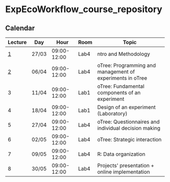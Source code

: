 # ExpEcoWorkflow_course_repository

## Calendar

| Lecture  | Day  | Hour | Room | Topic|
|---|---|---|---|--|
| [1](./1/)  | 27/03  | 09:00-12:00 |Lab4 |ntro and Methodology |
| [2](./2/)  | 06/04  | 09:00-12:00 |Lab4 |oTree: Programming and management of experiments in oTree |
| 3  | 11/04  | 09:00-12:00 |Lab1 |oTree: Fundamental components of an experiment|
| 4  | 18/04  | 09:00-12:00 |Lab1 |Design of an experiment (Laboratory)|
| 5  | 27/04  | 09:00-12:00 |Lab4 |oTree: Questionnaires and individual decision making|
| 6  | 02/05  | 09:00-12:00 |Lab4 |oTree: Strategic interaction|
| 7  |  09/05 | 09:00-12:00 |Lab4 |R: Data organization |
| 8  | 30/05  | 09:00-12:00 |Lab4 |Projects' presentation + online implementation|
